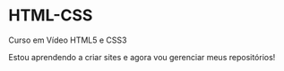 # HTML-CSS
 Curso em Vídeo HTML5 e CSS3

Estou aprendendo a criar sites e agora vou gerenciar meus repositórios!